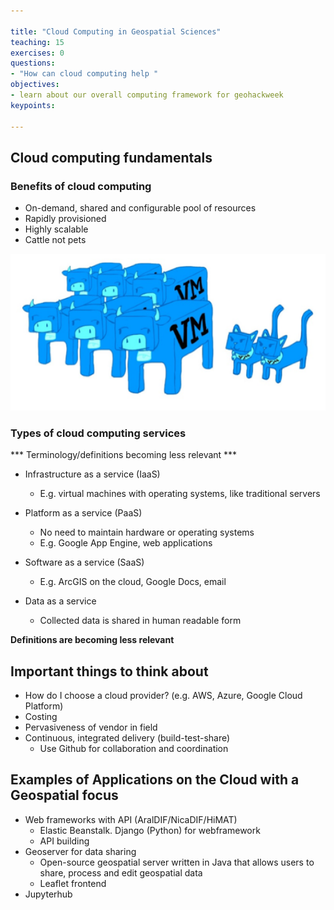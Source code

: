 ```yaml
---

title: "Cloud Computing in Geospatial Sciences"
teaching: 15
exercises: 0
questions:
- "How can cloud computing help "
objectives:
- learn about our overall computing framework for geohackweek
keypoints:

---
```


## Cloud computing fundamentals
### Benefits of cloud computing 
- On-demand, shared and configurable pool of resources
- Rapidly provisioned
- Highly scalable
- Cattle not pets

![Cattle](../fig/cattle.png)

### Types of cloud computing services

*** Terminology/definitions becoming less relevant ***

- Infrastructure as a service (IaaS)
  - E.g. virtual machines with operating systems, like traditional servers
  
- Platform as a service (PaaS)
  - No need to maintain hardware or operating systems
  - E.g. Google App Engine, web applications
  
- Software as a service (SaaS)
  - E.g. ArcGIS on the cloud, Google Docs, email 

- Data as a service
  - Collected data is shared in human readable form 

**Definitions are becoming less relevant**

## Important things to think about 
- How do I choose a cloud provider? (e.g. AWS, Azure, Google Cloud Platform)
- Costing
- Pervasiveness of vendor in field
- Continuous, integrated delivery (build-test-share)
  - Use Github for collaboration and coordination

## Examples of Applications on the Cloud with a Geospatial focus
- Web frameworks with API (AralDIF/NicaDIF/HiMAT)
  - Elastic Beanstalk. Django (Python) for webframework
  - API building
- Geoserver for data sharing
  - Open-source geospatial server written in Java that allows users to share, process and edit geospatial data
  - Leaflet frontend
- Jupyterhub
